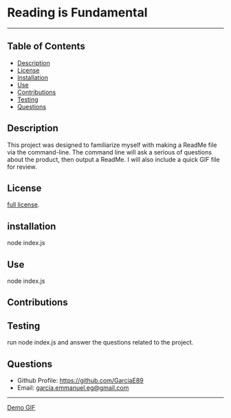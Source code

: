 # Reading is Fundamental 
--- 
## Table of Contents
* [Description](#description)
* [License](#license)
* [Installation](#installation)
* [Use](#use)
* [Contributions](#contributions)
* [Testing](#testing)
* [Questions](#questions)
## Description
This project was designed to familiarize myself with making a ReadMe file via the command-line. The command line will ask a serious of questions about the product, then output a ReadMe. I will also include a quick GIF file for review. 
## License
[full license](opensource.org/license/MIT).
## installation
node index.js
## Use 
node index.js
## Contributions

## Testing
run node index.js and answer the questions related to the project.
## Questions 
- Github Profile: https://github.com/GarciaE89
- Email: garcia.emmanuel.eg@gmail.com
---
[Demo GIF](https://github.com/GarciaE89/Reading-is-fundamental/blob/master/Assets/walkthrough.gif)